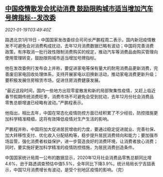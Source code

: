 <!--1611028436000-->
[中国疫情散发会扰动消费 鼓励限购城市适当增加汽车号牌指标--发改委](https://cn.reuters.com/article/china-ndrc-covid-car-0119-idCNKBS29O08T)
------

<div><i>2021-01-19T03:49:40Z</i></div><p>路透北京1月19日 - 中国国家发改委综合司司长严鹏程周二表示，国内新冠疫情散发不可避免会对消费构成扰动，去年12月消费数据已略有波动；中国将完善消费政策，有序取消一批行政性限制消费购买的规定，推动汽车等消费品由购买管理向使用管理转变，鼓励限购城市适当增加号牌指标。</p><p>他在发改委例行发布会上并称，要促进家电等保有量大的耐用消费品更新消费，完善废旧家电回收处理体系，支持开展家电以旧换新活动，推动家电消费更新升级；要积极发展住房租赁市场，促进住房消费健康发展。</p><p>“最近这段时间，国内一些地方出现零星散发和新的局部聚集性疫情，又赶上临近春节假期传统消费旺季，消费市场不可避免会受到扰动，去年12月份社会消费品零售总额增速已经略有波动。”严鹏程表示。</p><p>他指出，相比去年，中国在常态化疫情防控方面已经积累了不少经验，防控措施更加科学精准精细，这将有效降低疫情对生产生活的影响。</p><p>严鹏程并称，中国将加大促进居民增收的力度，要通过稳定促进就业、完善社保、加大转移性支付、优化收入分配结构等，稳步提升居民消费倾向和能力；要加强市场监管，强化消费者权益保护，进一步营造良好的消费环境，让消费者放心消费；同时，要实施好更加科学精准的疫情防控措施，为居民消费创造条件。</p><p>中国国家统计局周一公布的数据显示，2020年12月社会消费品零售总额同比增4.6%，逊于路透调查预估中值5.5%，全年同比下降3.9%。统计局局长宁吉喆表示，中国12月消费增长有波动，是受个别地区疫情的影响。（完）</p>
